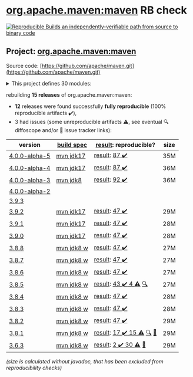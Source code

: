 [org.apache.maven:maven](https://central.sonatype.com/artifact/org.apache.maven/maven/4.0.0-alpha-5/versions) RB check
=======

[![Reproducible Builds](https://reproducible-builds.org/images/logos/rb.svg) an independently-verifiable path from source to binary code](https://reproducible-builds.org/)

## Project: [org.apache.maven:maven](https://central.sonatype.com/artifact/org.apache.maven/maven/4.0.0-alpha-5/versions)

Source code: [https://github.com/apache/maven.git](https://github.com/apache/maven.git)

<details><summary>This project defines 30 modules:</summary>

* [org.apache.maven:apache-maven](https://central.sonatype.com/artifact/org.apache.maven/apache-maven/4.0.0-alpha-5)
* [org.apache.maven:maven](https://central.sonatype.com/artifact/org.apache.maven/maven/4.0.0-alpha-5)
* [org.apache.maven:maven-api](https://central.sonatype.com/artifact/org.apache.maven/maven-api/4.0.0-alpha-5)
* [org.apache.maven:maven-api-core](https://central.sonatype.com/artifact/org.apache.maven/maven-api-core/4.0.0-alpha-5)
* [org.apache.maven:maven-api-meta](https://central.sonatype.com/artifact/org.apache.maven/maven-api-meta/4.0.0-alpha-5)
* [org.apache.maven:maven-api-model](https://central.sonatype.com/artifact/org.apache.maven/maven-api-model/4.0.0-alpha-5)
* [org.apache.maven:maven-api-settings](https://central.sonatype.com/artifact/org.apache.maven/maven-api-settings/4.0.0-alpha-5)
* [org.apache.maven:maven-api-toolchain](https://central.sonatype.com/artifact/org.apache.maven/maven-api-toolchain/4.0.0-alpha-5)
* [org.apache.maven:maven-api-xml](https://central.sonatype.com/artifact/org.apache.maven/maven-api-xml/4.0.0-alpha-5)
* [org.apache.maven:maven-artifact](https://central.sonatype.com/artifact/org.apache.maven/maven-artifact/4.0.0-alpha-5)
* [org.apache.maven:maven-bom](https://central.sonatype.com/artifact/org.apache.maven/maven-bom/4.0.0-alpha-5)
* [org.apache.maven:maven-builder-support](https://central.sonatype.com/artifact/org.apache.maven/maven-builder-support/4.0.0-alpha-5)
* [org.apache.maven:maven-compat](https://central.sonatype.com/artifact/org.apache.maven/maven-compat/4.0.0-alpha-5)
* [org.apache.maven:maven-core](https://central.sonatype.com/artifact/org.apache.maven/maven-core/4.0.0-alpha-5)
* [org.apache.maven:maven-embedder](https://central.sonatype.com/artifact/org.apache.maven/maven-embedder/4.0.0-alpha-5)
* [org.apache.maven:maven-model](https://central.sonatype.com/artifact/org.apache.maven/maven-model/4.0.0-alpha-5)
* [org.apache.maven:maven-model-builder](https://central.sonatype.com/artifact/org.apache.maven/maven-model-builder/4.0.0-alpha-5)
* [org.apache.maven:maven-model-transform](https://central.sonatype.com/artifact/org.apache.maven/maven-model-transform/4.0.0-alpha-5)
* [org.apache.maven:maven-plugin-api](https://central.sonatype.com/artifact/org.apache.maven/maven-plugin-api/4.0.0-alpha-5)
* [org.apache.maven:maven-repository-metadata](https://central.sonatype.com/artifact/org.apache.maven/maven-repository-metadata/4.0.0-alpha-5)
* [org.apache.maven:maven-resolver-provider](https://central.sonatype.com/artifact/org.apache.maven/maven-resolver-provider/4.0.0-alpha-5)
* [org.apache.maven:maven-settings](https://central.sonatype.com/artifact/org.apache.maven/maven-settings/4.0.0-alpha-5)
* [org.apache.maven:maven-settings-builder](https://central.sonatype.com/artifact/org.apache.maven/maven-settings-builder/4.0.0-alpha-5)
* [org.apache.maven:maven-slf4j-provider](https://central.sonatype.com/artifact/org.apache.maven/maven-slf4j-provider/4.0.0-alpha-5)
* [org.apache.maven:maven-slf4j-wrapper](https://central.sonatype.com/artifact/org.apache.maven/maven-slf4j-wrapper/4.0.0-alpha-5)
* [org.apache.maven:maven-toolchain-builder](https://central.sonatype.com/artifact/org.apache.maven/maven-toolchain-builder/4.0.0-alpha-5)
* [org.apache.maven:maven-toolchain-model](https://central.sonatype.com/artifact/org.apache.maven/maven-toolchain-model/4.0.0-alpha-5)
* [org.apache.maven:maven-xml-impl](https://central.sonatype.com/artifact/org.apache.maven/maven-xml-impl/4.0.0-alpha-5)
* [org.apache.maven:modello-plugin-velocity](https://central.sonatype.com/artifact/org.apache.maven/modello-plugin-velocity/4.0.0-alpha-5)
* [org.apache.maven:plexus-utils](https://central.sonatype.com/artifact/org.apache.maven/plexus-utils/4.0.0-alpha-5)
</details>

rebuilding **15 releases** of org.apache.maven:maven:
- **12** releases were found successfully **fully reproducible** (100% reproducible artifacts :heavy_check_mark:),
- 3 had issues (some unreproducible artifacts :warning:, see eventual :mag: diffoscope and/or :memo: issue tracker links):

| version | [build spec](/BUILDSPEC.md) | [result](https://reproducible-builds.org/docs/jvm/): reproducible? | size |
| -- | --------- | ------ | -- |
| [4.0.0-alpha-5](https://central.sonatype.com/artifact/org.apache.maven/maven/4.0.0-alpha-5/pom) | [mvn jdk17](maven-4.0.0-alpha-5.buildspec) | [result](maven-4.0.0-alpha-5.buildinfo): [87 :heavy_check_mark: ](maven-4.0.0-alpha-5.buildcompare) | 35M |
| [4.0.0-alpha-4](https://central.sonatype.com/artifact/org.apache.maven/maven/4.0.0-alpha-4/pom) | [mvn jdk17](maven-4.0.0-alpha-4.buildspec) | [result](maven-4.0.0-alpha-4.buildinfo): [87 :heavy_check_mark: ](maven-4.0.0-alpha-4.buildcompare) | 36M |
| [4.0.0-alpha-3](https://central.sonatype.com/artifact/org.apache.maven/maven/4.0.0-alpha-3/pom) | [mvn jdk8](maven-4.0.0-alpha-3.buildspec) | [result](maven-4.0.0-alpha-3.buildinfo): [92 :heavy_check_mark: ](maven-4.0.0-alpha-3.buildcompare) | 36M |
| [4.0.0-alpha-2](https://central.sonatype.com/artifact/org.apache.maven/maven/4.0.0-alpha-2/pom) | | | |
| [3.9.3](https://central.sonatype.com/artifact/org.apache.maven/maven/3.9.3/pom) | | | |
| [3.9.2](https://central.sonatype.com/artifact/org.apache.maven/maven/3.9.2/pom) | [mvn jdk17](maven-3.9.2.buildspec) | [result](maven-3.9.2.buildinfo): [47 :heavy_check_mark: ](maven-3.9.2.buildcompare) | 29M |
| [3.9.1](https://central.sonatype.com/artifact/org.apache.maven/maven/3.9.1/pom) | [mvn jdk17](maven-3.9.1.buildspec) | [result](maven-3.9.1.buildinfo): [47 :heavy_check_mark: ](maven-3.9.1.buildcompare) | 28M |
| [3.9.0](https://central.sonatype.com/artifact/org.apache.maven/maven/3.9.0/pom) | [mvn jdk17](maven-3.9.0.buildspec) | [result](maven-3.9.0.buildinfo): [47 :heavy_check_mark: ](maven-3.9.0.buildcompare) | 28M |
| [3.8.8](https://central.sonatype.com/artifact/org.apache.maven/maven/3.8.8/pom) | [mvn jdk8 w](maven-3.8.8.buildspec) | [result](maven-3.8.8.buildinfo): [47 :heavy_check_mark: ](maven-3.8.8.buildcompare) | 27M |
| [3.8.7](https://central.sonatype.com/artifact/org.apache.maven/maven/3.8.7/pom) | [mvn jdk8 w](maven-3.8.7.buildspec) | [result](maven-3.8.7.buildinfo): [47 :heavy_check_mark: ](maven-3.8.7.buildcompare) | 27M |
| [3.8.6](https://central.sonatype.com/artifact/org.apache.maven/maven/3.8.6/pom) | [mvn jdk8 w](maven-3.8.6.buildspec) | [result](maven-3.8.6.buildinfo): [47 :heavy_check_mark: ](maven-3.8.6.buildcompare) | 27M |
| [3.8.5](https://central.sonatype.com/artifact/org.apache.maven/maven/3.8.5/pom) | [mvn jdk8 w](maven-3.8.5.buildspec) | [result](maven-3.8.5.buildinfo): [43 :heavy_check_mark:  4 :warning:](maven-3.8.5.buildcompare) [:mag:](maven-3.8.5.diffoscope) | 27M |
| [3.8.4](https://central.sonatype.com/artifact/org.apache.maven/maven/3.8.4/pom) | [mvn jdk8 w](maven-3.8.4.buildspec) | [result](maven-3.8.4.buildinfo): [47 :heavy_check_mark: ](maven-3.8.4.buildcompare) | 28M |
| [3.8.3](https://central.sonatype.com/artifact/org.apache.maven/maven/3.8.3/pom) | [mvn jdk8 w](maven-3.8.3.buildspec) | [result](maven-3.8.3.buildinfo): [47 :heavy_check_mark: ](maven-3.8.3.buildcompare) | 28M |
| [3.8.2](https://central.sonatype.com/artifact/org.apache.maven/maven/3.8.2/pom) | [mvn jdk8 w](maven-3.8.2.buildspec) | [result](maven-3.8.2.buildinfo): [47 :heavy_check_mark: ](maven-3.8.2.buildcompare) | 29M |
| [3.8.1](https://central.sonatype.com/artifact/org.apache.maven/maven/3.8.1/pom) | [mvn jdk8 w](maven-3.8.1.buildspec) | [result](maven-3.8.1.buildinfo): [17 :heavy_check_mark:  15 :warning:](maven-3.8.1.buildcompare) [:mag:](maven-3.8.1.diffoscope) [:memo:](https://issues.apache.org/jira/browse/MNG-7155) | 29M |
| [3.6.3](https://central.sonatype.com/artifact/org.apache.maven/maven/3.6.3/pom) | [mvn jdk8 w](maven-3.6.3.buildspec) | [result](apache-maven-3.6.3.buildinfo): [2 :heavy_check_mark:  30 :warning:](apache-maven-3.6.3.buildcompare) [:memo:](https://issues.apache.org/jira/browse/MNG-6859) | 29M |

<i>(size is calculated without javadoc, that has been excluded from reproducibility checks)</i>
